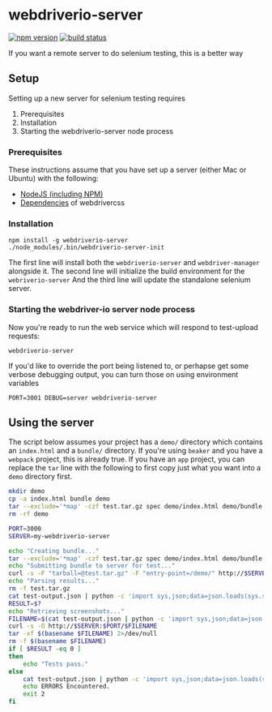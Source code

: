 # webdriverio-server

[![npm version](https://badge.fury.io/js/webdriverio-server.svg)](http://badge.fury.io/js/webdriverio-server)
[![build status](https://travis-ci.org/cyaninc/webdriverio-server.svg?branch=master)](https://travis-ci.org/cyaninc/webdriverio-server)

If you want a remote server to do selenium testing, this is a better way

## Setup

Setting up a new server for selenium testing requires

1. Prerequisites
1. Installation
1. Starting the webdriverio-server node process

### Prerequisites

These instructions assume that you have set up a server (either Mac or Ubuntu) with the following:

- [NodeJS (including NPM)](https://github.com/creationix/nvm)
- [Dependencies](https://github.com/cyaninc/beaker#end-to-end-test-dependencies) of webdrivercss

### Installation

    npm install -g webdriverio-server
    ./node_modules/.bin/webdriverio-server-init

The first line will install both the `webdriverio-server` and `webdriver-manager` alongside it. The second line will
initialize the build environment for the `webriverio-server` And the third line will update the standalone selenium
server.

### Starting the webdriver-io server node process

Now you're ready to run the web service which will respond to test-upload requests:

    webdriverio-server

If you'd like to override the port being listened to, or perhapse get some verbose debugging output, you can turn
those on using environment variables

    PORT=3001 DEBUG=server webdriverio-server

## Using the server

The script below assumes your project has a `demo/` directory which contains an `index.html` and a `bundle/` directory.
If you're using `beaker` and you have a `webpack` project, this is already true. If you have an `app` project, you
can replace the `tar` line with the following to first copy just what you want into a `demo` directory first.

```bash
mkdir demo
cp -a index.html bundle demo
tar --exclude='*map' -czf test.tar.gz spec demo/index.html demo/bundle
rm -rf demo
```

```bash
PORT=3000
SERVER=my-webdriverio-server

echo "Creating bundle..."
tar --exclude='*map' -czf test.tar.gz spec demo/index.html demo/bundle
echo "Submitting bundle to server for test..."
curl -s -F "tarball=@test.tar.gz" -F "entry-point=/demo/" http://$SERVER:$PORT/ > test-output.json
echo "Parsing results..."
rm -f test.tar.gz
cat test-output.json | python -c 'import sys,json;data=json.loads(sys.stdin.read()); sys.exit(data["exitCode"])'
RESULT=$?
echo "Retrieving screenshots..."
FILENAME=$(cat test-output.json | python -c 'import sys,json;data=json.loads(sys.stdin.read()); print(data["output"])')
curl -s -O http://$SERVER:$PORT/$FILENAME
tar -xf $(basename $FILENAME) 2>/dev/null
rm -f $(basename $FILENAME)
if [ $RESULT -eq 0 ]
then
    echo "Tests pass."
else
    cat test-output.json | python -c 'import sys,json;data=json.loads(sys.stdin.read()); print(data["info"])'
    echo ERRORS Encountered.
    exit 2
fi
```
